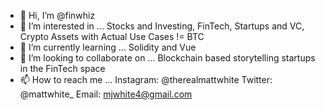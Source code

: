 - 👋 Hi, I’m @finwhiz
- 👀 I’m interested in ...
    Stocks and Investing, FinTech, Startups and VC, Crypto Assets with Actual Use Cases != BTC
- 🌱 I’m currently learning ...
    Solidity and Vue
- 💞️ I’m looking to collaborate on ...
    Blockchain based storytelling startups in the FinTech space
- 📫 How to reach me ...
    Instagram: @therealmattwhite
    Twitter: @mattwhite_
    Email: mjwhite4@gmail.com
    

<!---
finwhiz/finwhiz is a ✨ special ✨ repository because its `README.md` (this file) appears on your GitHub profile.
You can click the Preview link to take a look at your changes.
--->
